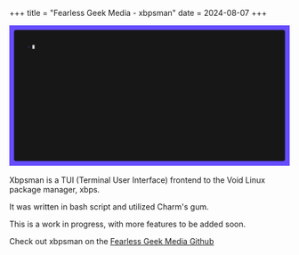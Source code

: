 +++
title = "Fearless Geek Media - xbpsman"
date = 2024-08-07
+++

![xbpsman](https://raw.githubusercontent.com/fearlessgeekmedia/xbpsman/refs/heads/master/xbpsman.gif)

Xbpsman is a TUI (Terminal User Interface) frontend to the Void Linux package manager, xbps.

It was written in bash script and utilized Charm's gum. 

This is a work in progress, with more features to be added soon.

Check out xbpsman on the [Fearless Geek Media Github](https://github.com/fearlessgeekmedia/xbpsman)

